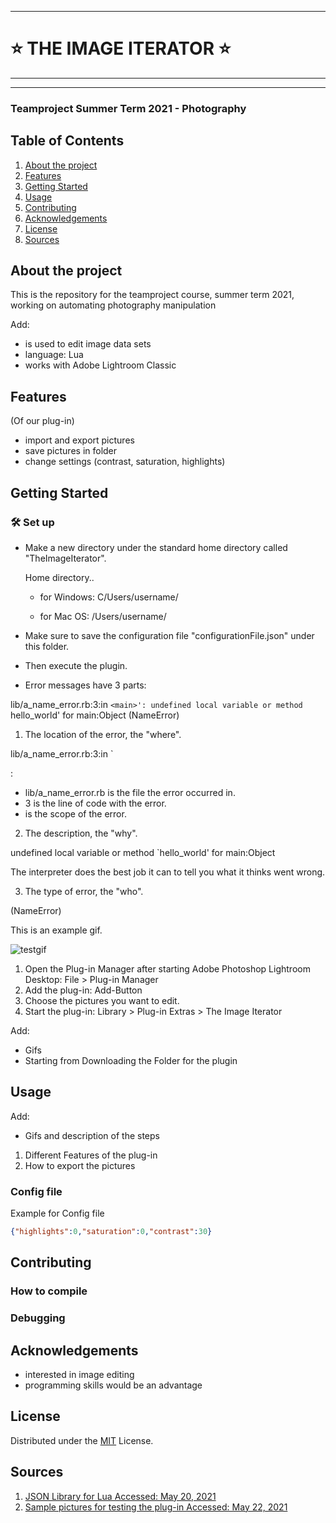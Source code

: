 ***
# ⭐ THE IMAGE ITERATOR ⭐
***
***

### Teamproject Summer Term 2021 - Photography


## Table of Contents
1. [About the project](#about-the-project)
2. [Features](#features)
4. [Getting Started](#gettingstarted)
5. [Usage](#usage)
6. [Contributing](#contributing)
7. [Acknowledgements](#acknowledgements)
8. [License](#license)
9. [Sources](#sources)

## About the project 

This is the repository for the teamproject course, summer term 2021, working on automating photography manipulation

Add:

* is used to edit image data sets
* language: Lua
* works with Adobe Lightroom Classic

## Features

(Of our plug-in)

* import and export pictures
* save pictures in folder
* change settings (contrast, saturation, highlights)


## Getting Started

### 🛠 Set up
+ Make a new directory under the standard home directory called "TheImageIterator".

  Home directory..

     + for Windows: C/Users/username/
  
     + for Mac OS: /Users/username/
  
+ Make sure to save the configuration file "configurationFile.json" under this folder. 
+ Then execute the plugin.  


* Error messages have 3 parts:

lib/a_name_error.rb:3:in `<main>': undefined local variable or method `hello_world' for main:Object (NameError)


1. The location of the error, the "where".

lib/a_name_error.rb:3:in `<main>:

* lib/a_name_error.rb is the file the error occurred in.
* 3 is the line of code with the error.
* <main> is the scope of the error.
  
  
2. The description, the "why".
  
undefined local variable or method `hello_world' for main:Object
  
The interpreter does the best job it can to tell you what it thinks went wrong.
  
  
3. The type of error, the "who".
  
(NameError)

This is an example gif.

![testgif](https://user-images.githubusercontent.com/69016207/120100932-aa5b1e80-c143-11eb-814e-9273eefd4652.gif)

1. Open the Plug-in Manager after starting Adobe Photoshop Lightroom Desktop: File > Plug-in Manager
2. Add the plug-in: Add-Button
3. Choose the pictures you want to edit.
4. Start the plug-in: Library > Plug-in Extras > The Image Iterator

Add:

* Gifs 
* Starting from Downloading the Folder for the plugin 


## Usage

Add:

* Gifs and description of the steps

1. Different Features of the plug-in 
2. How to export the pictures

### Config file
Example for Config file 
```json
{"highlights":0,"saturation":0,"contrast":30}
```
## Contributing

### How to compile

### Debugging

## Acknowledgements
* interested in image editing
* programming skills would be an advantage

## License

Distributed under the [MIT](https://choosealicense.com/licenses/mit/) License.

## Sources
1. [JSON Library for Lua Accessed: May 20, 2021](https://github.com/rxi/json.lua/blob/master/json.lua)
2. [Sample pictures for testing the plug-in Accessed: May 22, 2021](https://pixabay.com/de/)
